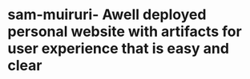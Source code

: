 # sam-muiruri- Awell deployed personal website with artifacts for user experience that is easy and clear
